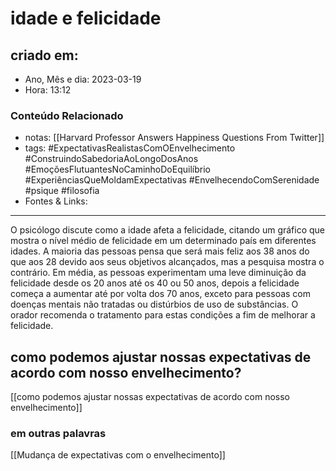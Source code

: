 # idade e felicidade

## criado em: 

- Ano, Mês e dia: 2023-03-19
- Hora: 13:12

### Conteúdo Relacionado

- notas: [[Harvard Professor Answers Happiness Questions From Twitter]]
- tags: #ExpectativasRealistasComOEnvelhecimento #ConstruindoSabedoriaAoLongoDosAnos #EmoçõesFlutuantesNoCaminhoDoEquilíbrio #ExperiênciasQueMoldamExpectativas #EnvelhecendoComSerenidade
#psique #filosofia 
- Fontes & Links: 
---

O psicólogo discute como a idade afeta a felicidade, citando um gráfico que mostra o nível médio de felicidade em um determinado país em diferentes idades. A maioria das pessoas pensa que será mais feliz aos 38 anos do que aos 28 devido aos seus objetivos alcançados, mas a pesquisa mostra o contrário. Em média, as pessoas experimentam uma leve diminuição da felicidade desde os 20 anos até os 40 ou 50 anos, depois a felicidade começa a aumentar até por volta dos 70 anos, exceto para pessoas com doenças mentais não tratadas ou distúrbios de uso de substâncias. O orador recomenda o tratamento para estas condições a fim de melhorar a felicidade.

## como podemos ajustar nossas expectativas de acordo com nosso envelhecimento?

[[como podemos ajustar nossas expectativas de acordo com nosso envelhecimento]]



### em outras palavras
[[Mudança de expectativas com o envelhecimento]]

